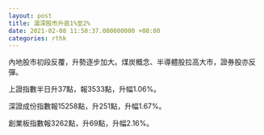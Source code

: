 ```yaml
---
layout: post
title: 滬深股市升逾1%至2%
date: 2021-02-08 11:50:37.000000000 +08:00
categories: rthk
---
```


內地股市初段反覆，升勢逐步加大。煤炭概念、半導體股拉高大市，證券股亦反彈。

上證指數半日升37點，報3533點，升幅1.06%。

深證成份指數報15258點，升251點，升幅1.67%。

創業板指數報3262點，升69點，升幅2.16%。
